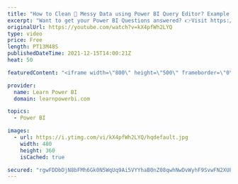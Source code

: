 ```yaml
---
title: "How to Clean 🧹 Messy Data using Power BI Query Editor? Example: Clean Names with Comma, Dash, Space"
excerpt: "Want to get your Power BI Questions answered? 👉Visit https://www.LearnPowerBI.com/question In this video we answer the question sent in by Wico (Netherlands), on how to clean up messy data using Query Editor in Power BI. Wico was looking to clean “Names” (First Name and Last Name) where data had multiple"
originalUrl: https://youtube.com/watch?v=kX4pfWh2LYQ
type: video
price: Free
length: PT13M48S
publishedDateTime: 2021-12-15T14:00:21Z
heat: 50

featuredContent: "<iframe width=\"800\" height=\"500\" frameborder=\"0\" src=\"https://www.youtube.com/embed/kX4pfWh2LYQ\" allow=\"accelerometer; autoplay; encrypted-media; gyroscope; picture-in-picture\" allowfullscreen></iframe>"

provider:
  name: Learn Power BI
  domain: learnpowerbi.com

topics:
  - Power BI

images:
  - url: https://i.ytimg.com/vi/kX4pfWh2LYQ/hqdefault.jpg
    width: 480
    height: 360
    isCached: true

secured: "rgwFDDbDjN8bFMh6Gk0N5WqUq9Ai5VYYhaB0nZ08qwhNwDvWyhF9SvwFN2XUPQsOZXNZgkwYnpQnmxw7y0kN1H5Mm+Ibu45o8j0NMwwLLyvFSNSCH9N6a/8SAKWBlmUJsfmCcWWDOtChKhMPaI7ayCXswiFdow1f4fVqcVSD5xrVVSFJgJ4DbQAFVx+3Zb/hC5pi0STUciyjLqtEwpY0Z8ZhmnJBSuyXEyoFcmsvXfe45mR3gD+Q6F2vJ5jB5dOPOWRa+9lBzserhXJ8Ut8Mofy+F8NFiRbAG+78VMYur53Mhk68xwQLDS35nX4UfjQSk7Gs0NNNjZM3BxfJVjMnixZQZblFOrMU//r4KSl8bRg6yBSZBKpsrQrVGYrmn+PRRhy5ZtebRv5uQ5OUFBLd+x74i4XHlPIsbtjwwb8OaUU=;umoQqdCmaDsa2t1SO1WOog=="
---
```



